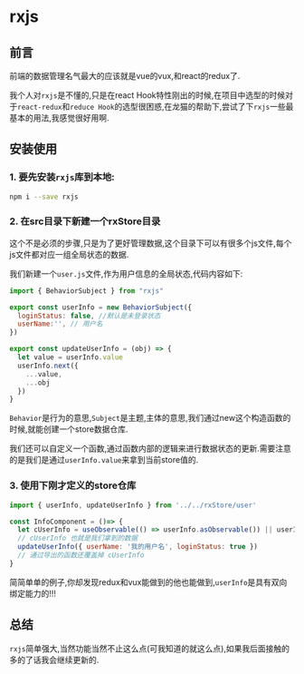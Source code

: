 # rxjs

## 前言
前端的数据管理名气最大的应该就是vue的vux,和react的redux了.

我个人对`rxjs`是不懂的,只是在react Hook特性刚出的时候,在项目中选型的时候对于`react-redux`和`reduce Hook`的选型很困惑,在龙猫的帮助下,尝试了下`rxjs`一些最基本的用法,我感觉很好用啊.


## 安装使用

### 1. 要先安装`rxjs`库到本地:
```sh
npm i --save rxjs
```
### 2. 在src目录下新建一个rxStore目录

这个不是必须的步骤,只是为了更好管理数据,这个目录下可以有很多个js文件,每个js文件都对应一组全局状态的数据.

我们新建一个`user.js`文件,作为用户信息的全局状态,代码内容如下:
```js
import { BehaviorSubject } from "rxjs"

export const userInfo = new BehaviorSubject({
  loginStatus: false, //默认是未登录状态
  userName:'', // 用户名
})

export const updateUserInfo = (obj) => {
  let value = userInfo.value
  userInfo.next({
    ...value,
    ...obj
  })
}
```
`Behavior`是行为的意思,`Subject`是主题,主体的意思,我们通过new这个构造函数的时候,就能创建一个store数据仓库.

我们还可以自定义一个函数,通过函数内部的逻辑来进行数据状态的更新.需要注意的是我们是通过`userInfo.value`来拿到当前store值的.

### 3. 使用下刚才定义的store仓库
```js
import { userInfo, updateUserInfo } from '../../rxStore/user'

const InfoComponent = ()=> {
  let cUserInfo = useObservable(() => userInfo.asObservable()) || userInfo
  // cUserInfo 也就是我们拿到的数据
  updateUserInfo({ userName: '我的用户名', loginStatus: true })
  // 通过导出的函数还覆盖掉 cUserInfo
}
```
简简单单的例子,你却发现redux和vux能做到的他也能做到,`userInfo`是具有双向绑定能力的!!!

## 总结
`rxjs`简单强大,当然功能当然不止这么点(可我知道的就这么点),如果我后面接触的多的了话我会继续更新的.




